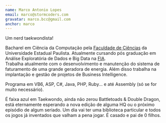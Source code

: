 ```yaml
---
name: Marco Antonio Lopes
email: marco@stormcoders.com
gravatar: marco.bcc@gmail.com
anchor: marco
---
```


Um nerd taekwondista! 
 
Bacharel em Ciência da Computação pela [Faculdade de Ciências][fc] da Universidade Estadual Paulista. Atualmente cursando pós graduação em Análise Exploratória de Dados e Big Data na [FIA][fia].  
Trabalha atualmente com o desenvolvimento e manutenção do sistema de faturamento de uma grande geradora de energia. Além disso trabalha na implantação e gestão de projetos de Business Intelligence.  
 
Programa em VB6, ASP, C#, Java, PHP, Ruby... e até Assembly (só se for muito necessário). 
 
É faixa azul em Taekwondo, ainda não zerou Battletoads & Double Dragon, está eternamente esperando a nova edição de alguma HQ ou o próximo episódio de algum seriado. Um dia vai ter uma biblioteca particular e todos os jogos já inventados que valham a pena jogar. É casado e pai de 0 filhos.


[fc]:http://www.fc.unesp.br/
[fia]:http://www.fia.com.br/Paginas/Home.aspx

